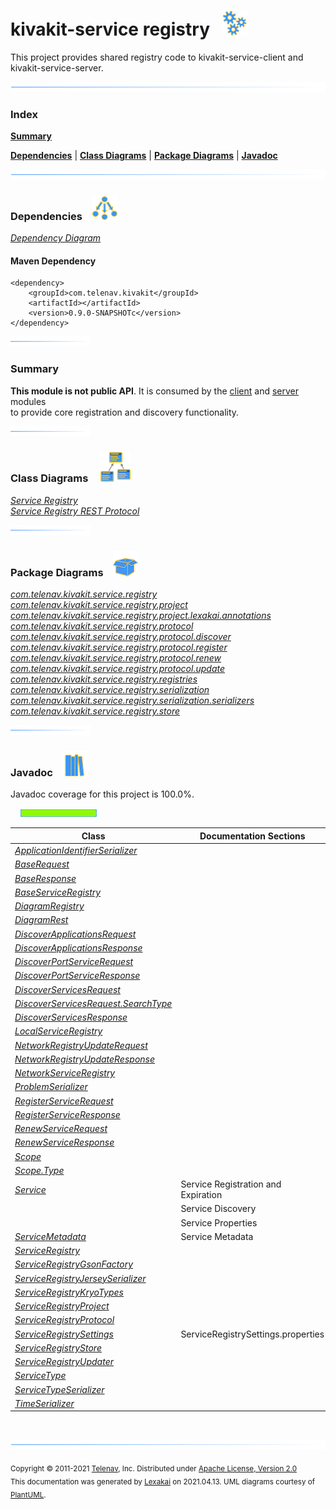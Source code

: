 # kivakit-service registry &nbsp;&nbsp;![](documentation/images/gears-40.png)

This project provides shared registry code to kivakit-service-client and kivakit-service-server.

![](documentation/images/horizontal-line.png)

### Index

[**Summary**](#summary)  

[**Dependencies**](#dependencies) | [**Class Diagrams**](#class-diagrams) | [**Package Diagrams**](#package-diagrams) | [**Javadoc**](#javadoc)

![](documentation/images/horizontal-line.png)

### Dependencies <a name="dependencies"></a> &nbsp;&nbsp; ![](documentation/images/dependencies-40.png)

[*Dependency Diagram*](documentation/diagrams/dependencies.svg)

#### Maven Dependency

    <dependency>
        <groupId>com.telenav.kivakit</groupId>
        <artifactId></artifactId>
        <version>0.9.0-SNAPSHOTc</version>
    </dependency>

![](documentation/images/short-horizontal-line.png)

[//]: # (start-user-text)

### Summary <a name = "summary"></a>

**This module is not public API**. It is consumed by the [client](../client/README.md) and [server](../server/README.md) modules  
to provide core registration and discovery functionality.

[//]: # (end-user-text)

![](documentation/images/short-horizontal-line.png)

### Class Diagrams <a name="class-diagrams"></a> &nbsp; &nbsp; ![](documentation/images/diagram-48.png)

[*Service Registry*](documentation/diagrams/diagram-registry.svg)  
[*Service Registry REST Protocol*](documentation/diagrams/diagram-rest.svg)  

![](documentation/images/short-horizontal-line.png)

### Package Diagrams <a name="package-diagrams"></a> &nbsp;&nbsp; ![](documentation/images/box-40.png)

[*com.telenav.kivakit.service.registry*](documentation/diagrams/com.telenav.kivakit.service.registry.svg)  
[*com.telenav.kivakit.service.registry.project*](documentation/diagrams/com.telenav.kivakit.service.registry.project.svg)  
[*com.telenav.kivakit.service.registry.project.lexakai.annotations*](documentation/diagrams/com.telenav.kivakit.service.registry.project.lexakai.annotations.svg)  
[*com.telenav.kivakit.service.registry.protocol*](documentation/diagrams/com.telenav.kivakit.service.registry.protocol.svg)  
[*com.telenav.kivakit.service.registry.protocol.discover*](documentation/diagrams/com.telenav.kivakit.service.registry.protocol.discover.svg)  
[*com.telenav.kivakit.service.registry.protocol.register*](documentation/diagrams/com.telenav.kivakit.service.registry.protocol.register.svg)  
[*com.telenav.kivakit.service.registry.protocol.renew*](documentation/diagrams/com.telenav.kivakit.service.registry.protocol.renew.svg)  
[*com.telenav.kivakit.service.registry.protocol.update*](documentation/diagrams/com.telenav.kivakit.service.registry.protocol.update.svg)  
[*com.telenav.kivakit.service.registry.registries*](documentation/diagrams/com.telenav.kivakit.service.registry.registries.svg)  
[*com.telenav.kivakit.service.registry.serialization*](documentation/diagrams/com.telenav.kivakit.service.registry.serialization.svg)  
[*com.telenav.kivakit.service.registry.serialization.serializers*](documentation/diagrams/com.telenav.kivakit.service.registry.serialization.serializers.svg)  
[*com.telenav.kivakit.service.registry.store*](documentation/diagrams/com.telenav.kivakit.service.registry.store.svg)  

![](documentation/images/short-horizontal-line.png)

### Javadoc <a name="javadoc"></a> &nbsp;&nbsp; ![](documentation/images/books-40.png)

Javadoc coverage for this project is 100.0%.  
  
&nbsp; &nbsp;  ![](documentation/images/meter-100-12.png)



| Class | Documentation Sections |
|---|---|
| [*ApplicationIdentifierSerializer*](https://telenav.github.io/kivakit-data/javadoc/kivakit.service.registry/com/telenav/kivakit/service/registry/serialization/serializers/ApplicationIdentifierSerializer.html) |  |  
| [*BaseRequest*](https://telenav.github.io/kivakit-data/javadoc/kivakit.service.registry/com/telenav/kivakit/service/registry/protocol/BaseRequest.html) |  |  
| [*BaseResponse*](https://telenav.github.io/kivakit-data/javadoc/kivakit.service.registry/com/telenav/kivakit/service/registry/protocol/BaseResponse.html) |  |  
| [*BaseServiceRegistry*](https://telenav.github.io/kivakit-data/javadoc/kivakit.service.registry/com/telenav/kivakit/service/registry/registries/BaseServiceRegistry.html) |  |  
| [*DiagramRegistry*](https://telenav.github.io/kivakit-data/javadoc/kivakit.service.registry/com/telenav/kivakit/service/registry/project/lexakai/annotations/DiagramRegistry.html) |  |  
| [*DiagramRest*](https://telenav.github.io/kivakit-data/javadoc/kivakit.service.registry/com/telenav/kivakit/service/registry/project/lexakai/annotations/DiagramRest.html) |  |  
| [*DiscoverApplicationsRequest*](https://telenav.github.io/kivakit-data/javadoc/kivakit.service.registry/com/telenav/kivakit/service/registry/protocol/discover/DiscoverApplicationsRequest.html) |  |  
| [*DiscoverApplicationsResponse*](https://telenav.github.io/kivakit-data/javadoc/kivakit.service.registry/com/telenav/kivakit/service/registry/protocol/discover/DiscoverApplicationsResponse.html) |  |  
| [*DiscoverPortServiceRequest*](https://telenav.github.io/kivakit-data/javadoc/kivakit.service.registry/com/telenav/kivakit/service/registry/protocol/discover/DiscoverPortServiceRequest.html) |  |  
| [*DiscoverPortServiceResponse*](https://telenav.github.io/kivakit-data/javadoc/kivakit.service.registry/com/telenav/kivakit/service/registry/protocol/discover/DiscoverPortServiceResponse.html) |  |  
| [*DiscoverServicesRequest*](https://telenav.github.io/kivakit-data/javadoc/kivakit.service.registry/com/telenav/kivakit/service/registry/protocol/discover/DiscoverServicesRequest.html) |  |  
| [*DiscoverServicesRequest.SearchType*](https://telenav.github.io/kivakit-data/javadoc/kivakit.service.registry/com/telenav/kivakit/service/registry/protocol/discover/DiscoverServicesRequest.SearchType.html) |  |  
| [*DiscoverServicesResponse*](https://telenav.github.io/kivakit-data/javadoc/kivakit.service.registry/com/telenav/kivakit/service/registry/protocol/discover/DiscoverServicesResponse.html) |  |  
| [*LocalServiceRegistry*](https://telenav.github.io/kivakit-data/javadoc/kivakit.service.registry/com/telenav/kivakit/service/registry/registries/LocalServiceRegistry.html) |  |  
| [*NetworkRegistryUpdateRequest*](https://telenav.github.io/kivakit-data/javadoc/kivakit.service.registry/com/telenav/kivakit/service/registry/protocol/update/NetworkRegistryUpdateRequest.html) |  |  
| [*NetworkRegistryUpdateResponse*](https://telenav.github.io/kivakit-data/javadoc/kivakit.service.registry/com/telenav/kivakit/service/registry/protocol/update/NetworkRegistryUpdateResponse.html) |  |  
| [*NetworkServiceRegistry*](https://telenav.github.io/kivakit-data/javadoc/kivakit.service.registry/com/telenav/kivakit/service/registry/registries/NetworkServiceRegistry.html) |  |  
| [*ProblemSerializer*](https://telenav.github.io/kivakit-data/javadoc/kivakit.service.registry/com/telenav/kivakit/service/registry/serialization/serializers/ProblemSerializer.html) |  |  
| [*RegisterServiceRequest*](https://telenav.github.io/kivakit-data/javadoc/kivakit.service.registry/com/telenav/kivakit/service/registry/protocol/register/RegisterServiceRequest.html) |  |  
| [*RegisterServiceResponse*](https://telenav.github.io/kivakit-data/javadoc/kivakit.service.registry/com/telenav/kivakit/service/registry/protocol/register/RegisterServiceResponse.html) |  |  
| [*RenewServiceRequest*](https://telenav.github.io/kivakit-data/javadoc/kivakit.service.registry/com/telenav/kivakit/service/registry/protocol/renew/RenewServiceRequest.html) |  |  
| [*RenewServiceResponse*](https://telenav.github.io/kivakit-data/javadoc/kivakit.service.registry/com/telenav/kivakit/service/registry/protocol/renew/RenewServiceResponse.html) |  |  
| [*Scope*](https://telenav.github.io/kivakit-data/javadoc/kivakit.service.registry/com/telenav/kivakit/service/registry/Scope.html) |  |  
| [*Scope.Type*](https://telenav.github.io/kivakit-data/javadoc/kivakit.service.registry/com/telenav/kivakit/service/registry/Scope.Type.html) |  |  
| [*Service*](https://telenav.github.io/kivakit-data/javadoc/kivakit.service.registry/com/telenav/kivakit/service/registry/Service.html) | Service Registration and Expiration |  
| | Service Discovery |  
| | Service Properties |  
| [*ServiceMetadata*](https://telenav.github.io/kivakit-data/javadoc/kivakit.service.registry/com/telenav/kivakit/service/registry/ServiceMetadata.html) | Service Metadata |  
| [*ServiceRegistry*](https://telenav.github.io/kivakit-data/javadoc/kivakit.service.registry/com/telenav/kivakit/service/registry/ServiceRegistry.html) |  |  
| [*ServiceRegistryGsonFactory*](https://telenav.github.io/kivakit-data/javadoc/kivakit.service.registry/com/telenav/kivakit/service/registry/serialization/ServiceRegistryGsonFactory.html) |  |  
| [*ServiceRegistryJerseySerializer*](https://telenav.github.io/kivakit-data/javadoc/kivakit.service.registry/com/telenav/kivakit/service/registry/serialization/ServiceRegistryJerseySerializer.html) |  |  
| [*ServiceRegistryKryoTypes*](https://telenav.github.io/kivakit-data/javadoc/kivakit.service.registry/com/telenav/kivakit/service/registry/project/ServiceRegistryKryoTypes.html) |  |  
| [*ServiceRegistryProject*](https://telenav.github.io/kivakit-data/javadoc/kivakit.service.registry/com/telenav/kivakit/service/registry/project/ServiceRegistryProject.html) |  |  
| [*ServiceRegistryProtocol*](https://telenav.github.io/kivakit-data/javadoc/kivakit.service.registry/com/telenav/kivakit/service/registry/protocol/ServiceRegistryProtocol.html) |  |  
| [*ServiceRegistrySettings*](https://telenav.github.io/kivakit-data/javadoc/kivakit.service.registry/com/telenav/kivakit/service/registry/ServiceRegistrySettings.html) | ServiceRegistrySettings.properties |  
| [*ServiceRegistryStore*](https://telenav.github.io/kivakit-data/javadoc/kivakit.service.registry/com/telenav/kivakit/service/registry/store/ServiceRegistryStore.html) |  |  
| [*ServiceRegistryUpdater*](https://telenav.github.io/kivakit-data/javadoc/kivakit.service.registry/com/telenav/kivakit/service/registry/ServiceRegistryUpdater.html) |  |  
| [*ServiceType*](https://telenav.github.io/kivakit-data/javadoc/kivakit.service.registry/com/telenav/kivakit/service/registry/ServiceType.html) |  |  
| [*ServiceTypeSerializer*](https://telenav.github.io/kivakit-data/javadoc/kivakit.service.registry/com/telenav/kivakit/service/registry/serialization/serializers/ServiceTypeSerializer.html) |  |  
| [*TimeSerializer*](https://telenav.github.io/kivakit-data/javadoc/kivakit.service.registry/com/telenav/kivakit/service/registry/serialization/serializers/TimeSerializer.html) |  |  

[//]: # (start-user-text)



[//]: # (end-user-text)

<br/>

![](documentation/images/horizontal-line.png)

<sub>Copyright &#169; 2011-2021 [Telenav](http://telenav.com), Inc. Distributed under [Apache License, Version 2.0](LICENSE)</sub>  
<sub>This documentation was generated by [Lexakai](https://github.com/Telenav/lexakai) on 2021.04.13. UML diagrams courtesy
of [PlantUML](http://plantuml.com).</sub>

